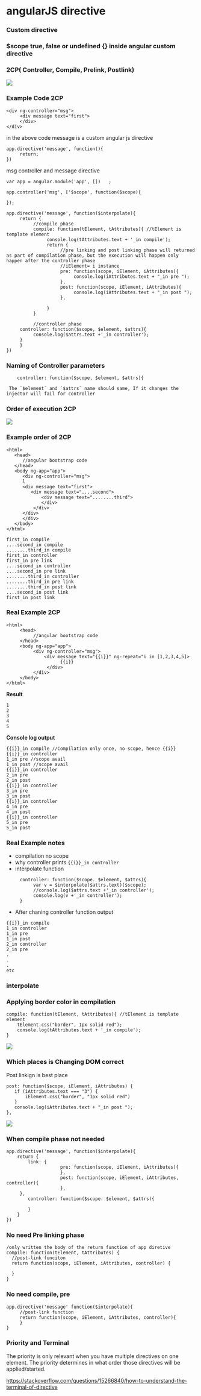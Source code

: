 # angularJS directive

### Custom directive


### $scope true, false or undefined {} inside angular custom directive

### 2CP( Controller, Compile, Prelink, Postlink)

![](https://i.imgur.com/EmFY9id.png)

### Example Code 2CP
```htmlmixed=
<div ng-controller="msg">
     <div message text="first">
     </div>
</div>
```
in the above code message is a custom angular js directive
```javascript=
app.directive('message', function(){
     return;
})
```

msg controller and message directive
```javascript=
var app = angular.module('app', [])   ;

app.controller('msg', ['$scope', function($scope){

});

app.directive('message', function($interpolate){
     return {
          //compile phase
          compile: function(tElement, tAttributes){ //tElement is template element
               console.log(tAttributes.text + '_in compile');
               return {
                    //pre linking and post linking phase will returned as part of compilation phase, but the execution will happen only happen after the controller phase 
                    //iElement= i instance
                    pre: function(scope, iElement, iAttributes){
                         console.log(iAttributes.text + "_in pre ");
                    },
                    post: function(scope, iElement, iAttributes){
                         console.log(iAttributes.text + "_in post ");
                    },
                   
               }
          }

          //controller phase
     controller: function($scope, $element, $attrs){
          console.log($attrs.text +'_in controller');
     }
     }
})
```

### Naming of Controller parameters
```javascript=
    controller: function($scope, $element, $attrs){
```

     The `$element` and `$attrs` name should same, If it changes the injector will fail for controller

### Order of execution 2CP
![](https://i.imgur.com/TLhjDkW.png)


### Example order of 2CP

```htmlmixed=
<html>
   <head>
      //angular bootstrap code
   </head>
   <body ng-app="app">
      <div ng-controller="msg">
      l
      <div message text="first">
         <div message text="....second">
             <div message text="........third">
             </div>
          </div>
      </div>
      </div>
   </body>
</html>
```

```
first_in compile
....second_in compile
........third_in compile
first_in controller
first_in pre link
....second_in controller
....second_in pre link
........third_in controller
........third_in pre link
........third_in post link
....second_in post link
first_in post link
```


### Real Example 2CP
```htmlmixed=
<html>
     <head>
          //angular bootstrap code
     </head>
     <body ng-app="app">
          <div ng-controller="msg">
              <div message text="{{i}}" ng-repeat="i in [1,2,3,4,5]>
                    {{i}}
               </div>
          </div>
     </body>
</html>
```

**Result**

```
1
2
3
4
5
```


**Console log output**
```javascript=
{{i}}_in compile //Compilation only once, no scope, hence {{i}}
{{i}}_in controller 
1_in pre //scope avail
1_in post //scope avail
{{i}}_in controller
2_in pre
2_in post
{{i}}_in controller
3_in pre
3_in post
{{i}}_in controller
4_in pre
4_in post
{{i}}_in controller
5_in pre
5_in post
```

### Real Example notes
* compilation no scope 
* why controller prints `{{i}}_in controller`
* interpolate function 
```javascript=
     controller: function($scope. $element, $attrs){
          var v = $interpolate($attrs.text)($scope);
          //console.log($attrs.text +'_in controller');
          console.log(v +'_in controller');
     }
```
* After chaning controller function output
```javascript=
{{i}}_in compile
1_in controller
1_in pre
1_in post
2_in controller
2_in pre
.
.
.
etc
```

### interpolate

### Applying border color in compilation
```javascript=
compile: function(tElement, tAttributes){ //tElement is template element
    tElement.css("border", 1px solid red");
    console.log(tAttributes.text + '_in compile');
}
```
![](https://i.imgur.com/8CvHL9r.png)

### Which places is Changing DOM correct
Post linkign is best place 
```javascript=
post: function($scope, iElement, iAttributes) {
   if (iAttributes.text === "3") {
	   iElement.css("border", "1px solid red")
   }
   console.log(iAttributes.text + "_in post ");
},
```
![](https://i.imgur.com/o3WpdU7.png)

### When compile phase not needed

```javascript=
app.directive('message', function($interpolate){
    return {   
        link: {
                    pre: function(scope, iElement, iAttributes){
                    },
                    post: function(scope, iElement, iAttributes, controller){
                    },                   
     },
        controller: function($scope. $element, $attrs){
         
        }
    }
})

```


### No need Pre linking phase
```javascript=
/only written the body of the return function of app diretive 
compile: function(tElement, tAttributes) {
  //post-link funciton
  return function(scope, iElement, iAttributes, controller) {
    
  }
}
```

### No need compile, pre
```javascript=
app.directive('message' function($interpolate){
     //post-link function
     return function(scope, iElement, iAttributes, controller){
     }        
}
```

### Priority and Terminal
The priority is only relevant when you have multiple directives on one element. The priority determines in what order those directives will be applied/started. 

https://stackoverflow.com/questions/15266840/how-to-understand-the-terminal-of-directive